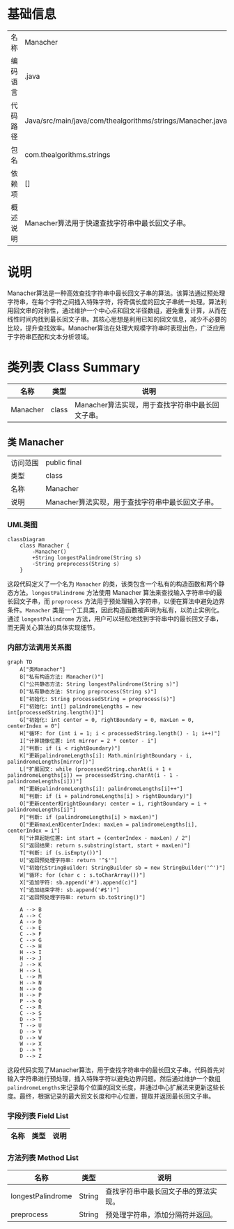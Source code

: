# 基础信息

|      |      |
|------|------|
| 名称 | Manacher |
| 编码语言 | .java |
| 代码路径 | Java/src/main/java/com/thealgorithms/strings/Manacher.java |
| 包名 | com.thealgorithms.strings |
| 依赖项 | [] |
| 概述说明 | Manacher算法用于快速查找字符串中最长回文子串。 |

# 说明

Manacher算法是一种高效查找字符串中最长回文子串的算法。该算法通过预处理字符串，在每个字符之间插入特殊字符，将奇偶长度的回文子串统一处理。算法利用回文串的对称性，通过维护一个中心点和回文半径数组，避免重复计算，从而在线性时间内找到最长回文子串。其核心思想是利用已知的回文信息，减少不必要的比较，提升查找效率。Manacher算法在处理大规模字符串时表现出色，广泛应用于字符串匹配和文本分析领域。

# 类列表 Class Summary

| 名称   | 类型  | 说明 |
|-------|------|-------------|
| Manacher | class | Manacher算法实现，用于查找字符串中最长回文子串。 |



## 类 Manacher

|      |      |
|------|------|
| 访问范围 | public final |
| 类型 | class |
| 名称 | Manacher |
| 说明 | Manacher算法实现，用于查找字符串中最长回文子串。 |


### UML类图

```mermaid
classDiagram
    class Manacher {
        -Manacher()
        +String longestPalindrome(String s)
        -String preprocess(String s)
    }
```

这段代码定义了一个名为 `Manacher` 的类，该类包含一个私有的构造函数和两个静态方法。`longestPalindrome` 方法使用 Manacher 算法来查找输入字符串中的最长回文子串，而 `preprocess` 方法用于预处理输入字符串，以便在算法中避免边界条件。`Manacher` 类是一个工具类，因此构造函数被声明为私有，以防止实例化。通过 `longestPalindrome` 方法，用户可以轻松地找到字符串中的最长回文子串，而无需关心算法的具体实现细节。


### 内部方法调用关系图

```mermaid
graph TD
    A["类Manacher"]
    B["私有构造方法: Manacher()"]
    C["公共静态方法: String longestPalindrome(String s)"]
    D["私有静态方法: String preprocess(String s)"]
    E["初始化: String processedString = preprocess(s)"]
    F["初始化: int[] palindromeLengths = new int[processedString.length()]"]
    G["初始化: int center = 0, rightBoundary = 0, maxLen = 0, centerIndex = 0"]
    H["循环: for (int i = 1; i < processedString.length() - 1; i++)"]
    I["计算镜像位置: int mirror = 2 * center - i"]
    J["判断: if (i < rightBoundary)"]
    K["更新palindromeLengths[i]: Math.min(rightBoundary - i, palindromeLengths[mirror])"]
    L["扩展回文: while (processedString.charAt(i + 1 + palindromeLengths[i]) == processedString.charAt(i - 1 - palindromeLengths[i]))"]
    M["更新palindromeLengths[i]: palindromeLengths[i]++"]
    N["判断: if (i + palindromeLengths[i] > rightBoundary)"]
    O["更新center和rightBoundary: center = i, rightBoundary = i + palindromeLengths[i]"]
    P["判断: if (palindromeLengths[i] > maxLen)"]
    Q["更新maxLen和centerIndex: maxLen = palindromeLengths[i], centerIndex = i"]
    R["计算起始位置: int start = (centerIndex - maxLen) / 2"]
    S["返回结果: return s.substring(start, start + maxLen)"]
    T["判断: if (s.isEmpty())"]
    U["返回预处理字符串: return '^$'"]
    V["初始化StringBuilder: StringBuilder sb = new StringBuilder('^')"]
    W["循环: for (char c : s.toCharArray())"]
    X["追加字符: sb.append('#').append(c)"]
    Y["追加结束字符: sb.append('#$')"]
    Z["返回预处理字符串: return sb.toString()"]

    A --> B
    A --> C
    A --> D
    C --> E
    C --> F
    C --> G
    C --> H
    H --> I
    H --> J
    J --> K
    H --> L
    L --> M
    H --> N
    N --> O
    H --> P
    P --> Q
    C --> R
    C --> S
    D --> T
    T --> U
    D --> V
    D --> W
    W --> X
    D --> Y
    D --> Z
```

这段代码实现了Manacher算法，用于查找字符串中的最长回文子串。代码首先对输入字符串进行预处理，插入特殊字符以避免边界问题。然后通过维护一个数组`palindromeLengths`来记录每个位置的回文长度，并通过中心扩展法来更新这些长度。最终，根据记录的最大回文长度和中心位置，提取并返回最长回文子串。

### 字段列表 Field List

| 名称  | 类型  | 说明 |
|-------|-------|------|

### 方法列表 Method List

| 名称  | 类型  | 说明 |
|-------|-------|------|
| longestPalindrome | String | 查找字符串中最长回文子串的算法实现。 |
| preprocess | String | 预处理字符串，添加分隔符并返回。 |




